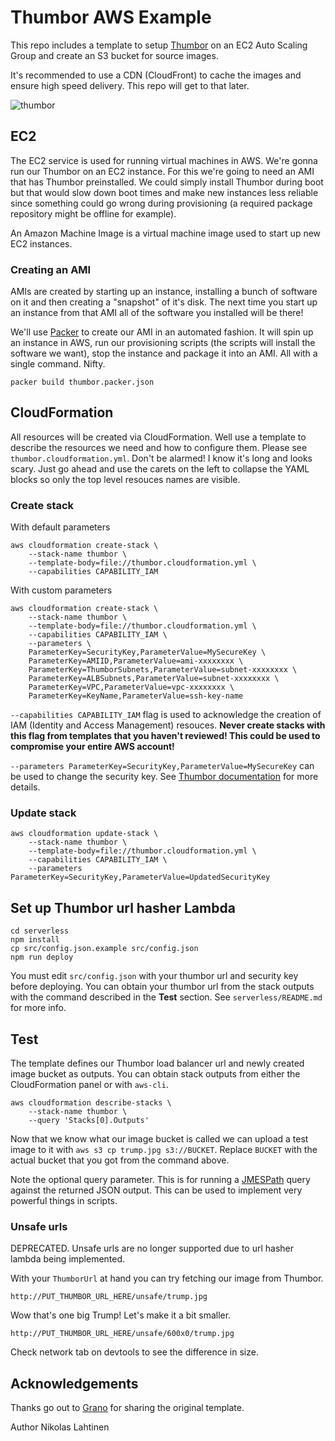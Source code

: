 # Thumbor AWS Example

This repo includes a template to setup [Thumbor](http://thumbor.org) on an EC2 Auto Scaling Group and create an S3 bucket for source images.

It's recommended to use a CDN (CloudFront) to cache the images and ensure high speed delivery. This repo will get to that later.

![thumbor](http://i.imgur.com/BKpS3en.png)

## EC2

The EC2 service is used for running virtual machines in AWS. We're gonna run our Thumbor on an EC2 instance. For this
we're going to need an AMI that has Thumbor preinstalled. We could simply install Thumbor during boot but that would slow
down boot times and make new instances less reliable since something could go wrong during provisioning (a required 
package repository might be offline for example). 

An Amazon Machine Image is a virtual machine image used to start up new EC2 instances.

### Creating an AMI

AMIs are created by starting up an instance, installing a bunch of software on it and then creating a "snapshot" of it's
disk. The next time you start up an instance from that AMI all of the software you installed will be there!

We'll use [Packer](https://www.packer.io/) to create our AMI in an automated fashion. It will spin up an instance in AWS,
run our provisioning scripts (the scripts will install the software we want), stop the instance and package it into an AMI.
All with a single command. Nifty.

```
packer build thumbor.packer.json
```

## CloudFormation

All resources will be created via CloudFormation. Well use a template to describe the resources we need and how to
configure them. Please see `thumbor.cloudformation.yml`. Don't be alarmed! I know it's long and looks scary. Just go
ahead and use the carets on the left to collapse the YAML blocks so only the top level resouces names are visible.

### Create stack

With default parameters

```
aws cloudformation create-stack \
	--stack-name thumbor \
	--template-body=file://thumbor.cloudformation.yml \
	--capabilities CAPABILITY_IAM
```

With custom parameters

```
aws cloudformation create-stack \
	--stack-name thumbor \
	--template-body=file://thumbor.cloudformation.yml \
	--capabilities CAPABILITY_IAM \
	--parameters \
	ParameterKey=SecurityKey,ParameterValue=MySecureKey \
	ParameterKey=AMIID,ParameterValue=ami-xxxxxxxx \
	ParameterKey=ThumborSubnets,ParameterValue=subnet-xxxxxxxx \
	ParameterKey=ALBSubnets,ParameterValue=subnet-xxxxxxxx \
	ParameterKey=VPC,ParameterValue=vpc-xxxxxxxx \
	ParameterKey=KeyName,ParameterValue=ssh-key-name
```

`--capabilities CAPABILITY_IAM` flag is used to acknowledge the creation of IAM (Identity and Access Management) resouces.
**Never create stacks with this flag from templates that you haven't reviewed! This could be used
to compromise your entire AWS account!**

`--parameters ParameterKey=SecurityKey,ParameterValue=MySecureKey` can be used to change the security key.
See [Thumbor documentation](http://thumbor.readthedocs.io/en/latest/security.html) for more details.

### Update stack

```
aws cloudformation update-stack \
	--stack-name thumbor \
	--template-body=file://thumbor.cloudformation.yml \
	--capabilities CAPABILITY_IAM \
	--parameters ParameterKey=SecurityKey,ParameterValue=UpdatedSecurityKey
```

## Set up Thumbor url hasher Lambda

```
cd serverless
npm install
cp src/config.json.example src/config.json
npm run deploy
```

You must edit `src/config.json` with your thumbor url and security key before deploying. You can obtain your thumbor url
from the stack outputs with the command described in the **Test** section.
See `serverless/README.md` for more info.

## Test

The template defines our Thumbor load balancer url and newly created image bucket as outputs. You can obtain stack outputs
from either the CloudFormation panel or with `aws-cli`.

```
aws cloudformation describe-stacks \
	--stack-name thumbor \
	--query 'Stacks[0].Outputs'
```

Now that we know what our image bucket is called we can upload a test image to it with `aws s3 cp trump.jpg s3://BUCKET`.
Replace `BUCKET` with the actual bucket that you got from the command above.

Note the optional query parameter. This is for running a [JMESPath](http://jmespath.org) query against the returned JSON output.
This can be used to implement very powerful things in scripts.

### Unsafe urls

DEPRECATED. Unsafe urls are no longer supported due to url hasher lambda being implemented.

With your `ThumborUrl` at hand you can try fetching our image from Thumbor.

```
http://PUT_THUMBOR_URL_HERE/unsafe/trump.jpg
```

Wow that's one big Trump! Let's make it a bit smaller.

```
http://PUT_THUMBOR_URL_HERE/unsafe/600x0/trump.jpg
```

Check network tab on devtools to see the difference in size.

## Acknowledgements

Thanks go out to [Grano](https://www.grano.fi/) for sharing the original template.

Author Nikolas Lahtinen
